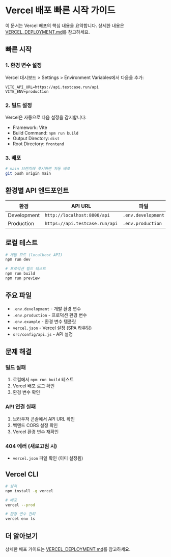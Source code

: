 # Vercel 배포 빠른 시작 가이드

이 문서는 Vercel 배포의 핵심 내용을 요약합니다. 상세한 내용은 [VERCEL_DEPLOYMENT.md](./VERCEL_DEPLOYMENT.md)를 참고하세요.

## 빠른 시작

### 1. 환경 변수 설정

Vercel 대시보드 > Settings > Environment Variables에서 다음을 추가:

```
VITE_API_URL=https://api.testcase.run/api
VITE_ENV=production
```

### 2. 빌드 설정

Vercel은 자동으로 다음 설정을 감지합니다:

- Framework: Vite
- Build Command: `npm run build`
- Output Directory: `dist`
- Root Directory: `frontend`

### 3. 배포

```bash
# main 브랜치에 푸시하면 자동 배포
git push origin main
```

## 환경별 API 엔드포인트

| 환경 | API URL | 파일 |
|-----|---------|------|
| Development | `http://localhost:8000/api` | `.env.development` |
| Production | `https://api.testcase.run/api` | `.env.production` |

## 로컬 테스트

```bash
# 개발 모드 (localhost API)
npm run dev

# 프로덕션 빌드 테스트
npm run build
npm run preview
```

## 주요 파일

- `.env.development` - 개발 환경 변수
- `.env.production` - 프로덕션 환경 변수
- `.env.example` - 환경 변수 템플릿
- `vercel.json` - Vercel 설정 (SPA 라우팅)
- `src/config/api.js` - API 설정

## 문제 해결

### 빌드 실패
1. 로컬에서 `npm run build` 테스트
2. Vercel 배포 로그 확인
3. 환경 변수 확인

### API 연결 실패
1. 브라우저 콘솔에서 API URL 확인
2. 백엔드 CORS 설정 확인
3. Vercel 환경 변수 재확인

### 404 에러 (새로고침 시)
- `vercel.json` 파일 확인 (이미 설정됨)

## Vercel CLI

```bash
# 설치
npm install -g vercel

# 배포
vercel --prod

# 환경 변수 관리
vercel env ls
```

## 더 알아보기

상세한 배포 가이드는 [VERCEL_DEPLOYMENT.md](./VERCEL_DEPLOYMENT.md)를 참고하세요.
